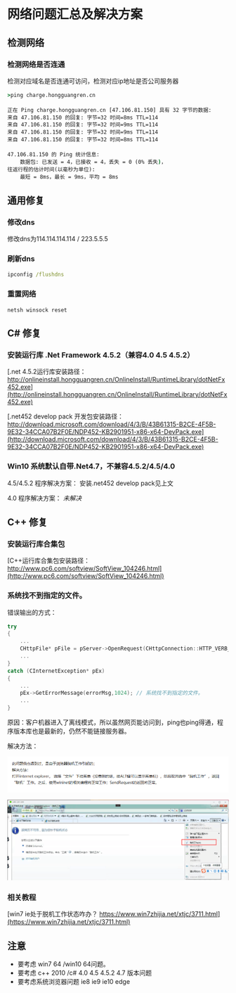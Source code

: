 # 网络问题汇总及解决方案

## 检测网络

### 检测网络是否连通

检测对应域名是否连通可访问，检测对应ip地址是否公司服务器

```bat
>ping charge.hongguangren.cn

正在 Ping charge.hongguangren.cn [47.106.81.150] 具有 32 字节的数据:
来自 47.106.81.150 的回复: 字节=32 时间=8ms TTL=114
来自 47.106.81.150 的回复: 字节=32 时间=9ms TTL=114
来自 47.106.81.150 的回复: 字节=32 时间=9ms TTL=114
来自 47.106.81.150 的回复: 字节=32 时间=8ms TTL=114

47.106.81.150 的 Ping 统计信息:
    数据包: 已发送 = 4，已接收 = 4，丢失 = 0 (0% 丢失)，
往返行程的估计时间(以毫秒为单位):
    最短 = 8ms，最长 = 9ms，平均 = 8ms
```

## 通用修复

### 修改dns
修改dns为114.114.114.114 / 223.5.5.5

### 刷新dns
```bat
ipconfig /flushdns
```

### 重置网络
```ba
netsh winsock reset
```

## C# 修复

### 安装运行库 .Net Framework 4.5.2（兼容4.0 4.5 4.5.2）

[.net 4.5.2运行库安装路径： http://onlineinstall.hongguangren.cn/OnlineInstall/RuntimeLibrary/dotNetFx452.exe](http://onlineinstall.hongguangren.cn/OnlineInstall/RuntimeLibrary/dotNetFx452.exe)

[.net452 develop pack 开发包安装路径：http://download.microsoft.com/download/4/3/B/43B61315-B2CE-4F5B-9E32-34CCA07B2F0E/NDP452-KB2901951-x86-x64-DevPack.exe](http://download.microsoft.com/download/4/3/B/43B61315-B2CE-4F5B-9E32-34CCA07B2F0E/NDP452-KB2901951-x86-x64-DevPack.exe)

### Win10 系统默认自带.Net4.7，不兼容4.5.2/4.5/4.0

4.5/4.5.2 程序解决方案： 安装.net452 develop pack见上文

4.0 程序解决方案： *未解决*

## C++ 修复

### 安装运行库合集包

[C++运行库合集包安装路径：http://www.pc6.com/softview/SoftView_104246.html](http://www.pc6.com/softview/SoftView_104246.html)

### 系统找不到指定的文件。

错误输出的方式：

```cpp
try
{
    ...
    CHttpFile* pFile = pServer->OpenRequest(CHttpConnection::HTTP_VERB_POST, cs_pathName); 
    ...
}
catch (CInternetException* pEx)
{
    ...
    pEx->GetErrorMessage(errorMsg,1024); // 系统找不到指定的文件。
    ...
}
```

原因：客户机器进入了离线模式，所以虽然网页能访问到，ping也ping得通，程序版本库也是最新的，仍然不能链接服务器。

解决方法：

![IE脱机](./网络问题汇总及解决方案/IE脱机.png "IE脱机")

![IE脱机2](./网络问题汇总及解决方案/IE脱机2.png "IE脱机2")

### 相关教程

[win7 ie处于脱机工作状态咋办？ https://www.win7zhijia.net/xtjc/3711.html](https://www.win7zhijia.net/xtjc/3711.html)

## 注意

- 要考虑 win7 64 /win10 64问题。
- 要考虑 c++ 2010 /c# 4.0 4.5 4.5.2 4.7 版本问题
- 要考虑系统浏览器问题 ie8 ie9 ie10 edge
